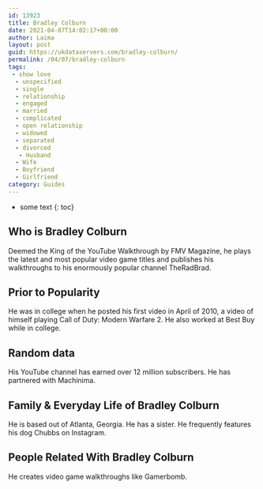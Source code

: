 ```yaml
---
id: 13923
title: Bradley Colburn
date: 2021-04-07T14:02:17+00:00
author: Laima
layout: post
guid: https://ukdataservers.com/bradley-colburn/
permalink: /04/07/bradley-colburn
tags:
 - show love
  - unspecified
  - single
  - relationship
  - engaged
  - married
  - complicated
  - open relationship
  - widowed
  - separated
  - divorced
   - Husband
  - Wife
  - Boyfriend
  - Girlfriend
category: Guides
---
```


* some text
{: toc}


## Who is Bradley Colburn
                  
                  
                  
Deemed the King of the YouTube Walkthrough by FMV Magazine, he plays the latest and most popular video game titles and publishes his walkthroughs to his enormously popular channel TheRadBrad. 
                  
              
            
              
            
                
                
                
## Prior to Popularity
                  
                  
                  
He was in college when he posted his first video in April of 2010, a video of himself playing Call of Duty: Modern Warfare 2. He also worked at Best Buy while in college.
                  
              
            
              
            
                
                
                
## Random data
                  
                  
                  
His YouTube channel has earned over 12 million subscribers. He has partnered with Machinima.
                  
              
            
              
            
                
                
                
## Family & Everyday Life of Bradley Colburn
                  
                  
                  
He is based out of Atlanta, Georgia. He has a sister. He frequently features his dog Chubbs on Instagram.
                  
              
            
              
            
                
                
                
## People Related With Bradley Colburn
                  
                  
                  
He creates video game walkthroughs like Gamerbomb.
                  
              
            
              
            
                
              
            
              
              
            
            
              
            
          
          
          